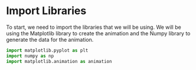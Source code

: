 # Import Libraries

To start, we need to import the libraries that we will be using. We will be using the Matplotlib library to create the animation and the Numpy library to generate the data for the animation.

```python
import matplotlib.pyplot as plt
import numpy as np
import matplotlib.animation as animation
```
